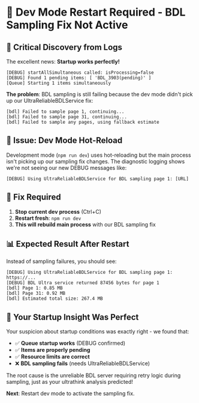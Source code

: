 # 🔄 Dev Mode Restart Required - BDL Sampling Fix Not Active

## 🎯 **Critical Discovery from Logs**
The excellent news: **Startup works perfectly!**
```
[DEBUG] startAllSimultaneous called: isProcessing=false
[DEBUG] Found 1 pending items: [ 'BDL_3903(pending)' ]
[Queue] Starting 1 items simultaneously
```

**The problem**: BDL sampling is still failing because the dev mode didn't pick up our UltraReliableBDLService fix:
```
[bdl] Failed to sample page 1, continuing...
[bdl] Failed to sample page 31, continuing...
[bdl] Failed to sample any pages, using fallback estimate
```

## 🚨 **Issue: Dev Mode Hot-Reload**
Development mode (`npm run dev`) uses hot-reloading but the main process isn't picking up our sampling fix changes. The diagnostic logging shows we're not seeing our new DEBUG messages like:
```
[DEBUG] Using UltraReliableBDLService for BDL sampling page 1: [URL]
```

## 🔧 **Fix Required**
1. **Stop current dev process** (Ctrl+C)
2. **Restart fresh**: `npm run dev`
3. **This will rebuild main process** with our BDL sampling fix

## 📊 **Expected Result After Restart**
Instead of sampling failures, you should see:
```
[DEBUG] Using UltraReliableBDLService for BDL sampling page 1: https://...
[DEBUG] BDL Ultra service returned 87456 bytes for page 1
[bdl] Page 1: 0.85 MB
[bdl] Page 31: 0.92 MB
[bdl] Estimated total size: 267.4 MB
```

## 🎯 **Your Startup Insight Was Perfect**
Your suspicion about startup conditions was exactly right - we found that:
- ✅ **Queue startup works** (DEBUG confirmed)  
- ✅ **Items are properly pending** 
- ✅ **Resource limits are correct**
- ❌ **BDL sampling fails** (needs UltraReliableBDLService)

The root cause is the unreliable BDL server requiring retry logic during sampling, just as your ultrathink analysis predicted!

**Next**: Restart dev mode to activate the sampling fix.